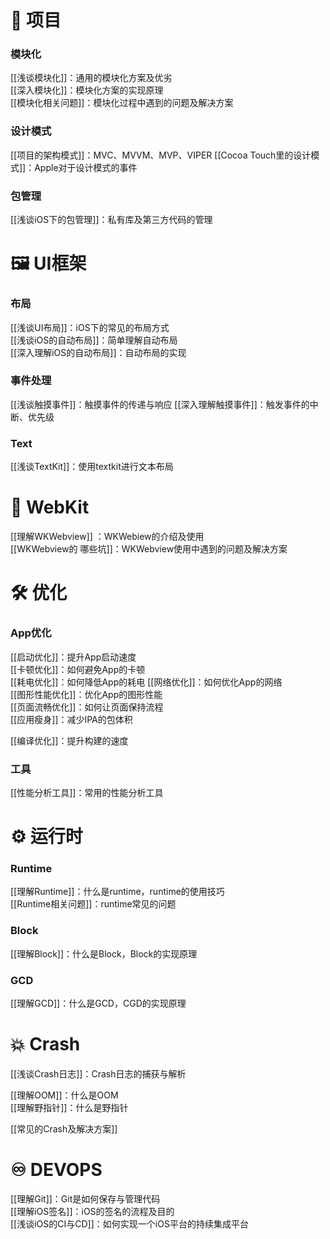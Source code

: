 # 🧰 项目

### 模块化
[[浅谈模块化]]：通用的模块化方案及优劣  
[[深入模块化]]：模块化方案的实现原理  
[[模块化相关问题]]：模块化过程中遇到的问题及解决方案  

### 设计模式  
[[项目的架构模式]]：MVC、MVVM、MVP、VIPER 
[[Cocoa Touch里的设计模式]]：Apple对于设计模式的事件  

### 包管理  
[[浅谈iOS下的包管理]]：私有库及第三方代码的管理  

# 🖼 UI框架  

### 布局  
[[浅谈UI布局]]：iOS下的常见的布局方式  
[[浅谈iOS的自动布局]]：简单理解自动布局  
[[深入理解iOS的自动布局]]：自动布局的实现  

### 事件处理  
[[浅谈触摸事件]]：触摸事件的传递与响应 
[[深入理解触摸事件]]：触发事件的中断、优先级  

### Text  
[[浅谈TextKit]]：使用textkit进行文本布局  

# 📡 WebKit  
[[理解WKWebview]] ：WKWebiew的介绍及使用  
[[WKWebview的 哪些坑]]：WKWebview使用中遇到的问题及解决方案  

# 🛠 优化  

### App优化  
[[启动优化]]：提升App启动速度  
[[卡顿优化]]：如何避免App的卡顿  
[[耗电优化]]：如何降低App的耗电 
[[网络优化]]：如何优化App的网络  
[[图形性能优化]]：优化App的图形性能  
[[页面流畅优化]]：如何让页面保持流程  
[[应用瘦身]]：减少IPA的包体积  

[[编译优化]]：提升构建的速度    


### 工具
[[性能分析工具]]：常用的性能分析工具  

# ⚙️ 运行时  
### Runtime  
[[理解Runtime]]：什么是runtime，runtime的使用技巧  
[[Runtime相关问题]]：runtime常见的问题  

### Block
[[理解Block]]：什么是Block，Block的实现原理 

### GCD  
[[理解GCD]]：什么是GCD，CGD的实现原理  

# 💥 Crash
[[浅谈Crash日志]]：Crash日志的捕获与解析  

[[理解OOM]]：什么是OOM  
[[理解野指针]]：什么是野指针  

[[常见的Crash及解决方案]]  

# ♾ DEVOPS
[[理解Git]]：Git是如何保存与管理代码  
[[理解iOS签名]]：iOS的签名的流程及目的  
[[浅谈iOS的CI与CD]]：如何实现一个iOS平台的持续集成平台  

